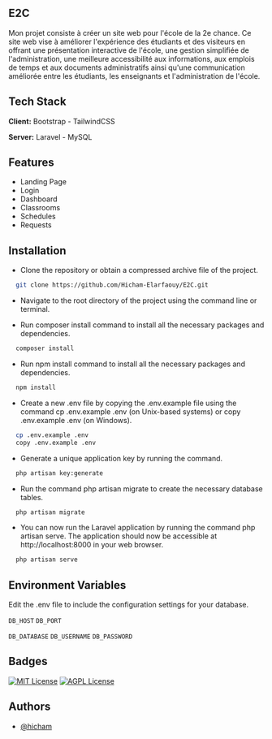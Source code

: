 
## E2C

Mon projet consiste à créer un site web pour l'école de la 2e chance. Ce site web vise à améliorer l'expérience des étudiants et des visiteurs en offrant une présentation interactive de l'école, une gestion simplifiée de l'administration, une meilleure accessibilité aux informations, aux emplois de temps et aux documents administratifs ainsi qu'une communication améliorée entre les étudiants, les enseignants et l'administration de l'école.


## Tech Stack

**Client:**  Bootstrap - TailwindCSS

**Server:**  Laravel - MySQL


## Features

- Landing Page
- Login
- Dashboard
- Classrooms
- Schedules
- Requests


## Installation

 - Clone the repository or obtain a compressed archive file of the project.
```bash
  git clone https://github.com/Hicham-Elarfaouy/E2C.git
```

 - Navigate to the root directory of the project using the command line or terminal.

 - Run composer install command to install all the necessary packages and dependencies.
```bash
  composer install
```

 - Run npm install command to install all the necessary packages and dependencies.
```bash
  npm install
```

 - Create a new .env file by copying the .env.example file using the command cp .env.example .env (on Unix-based systems) or copy .env.example .env (on Windows).
```bash
  cp .env.example .env
  copy .env.example .env
```

 - Generate a unique application key by running the command.
```bash
  php artisan key:generate
``` 

 - Run the command php artisan migrate to create the necessary database tables.
```bash
  php artisan migrate
```
    
 - You can now run the Laravel application by running the command php artisan serve. The application should now be accessible at http://localhost:8000 in your web browser.
```bash
  php artisan serve
```
 
 
## Environment Variables

Edit the .env file to include the configuration settings for your database.

``DB_HOST``
``DB_PORT``

``DB_DATABASE``
``DB_USERNAME``
``DB_PASSWORD``


## Badges

[![MIT License](https://img.shields.io/badge/License-MIT-green.svg)](https://choosealicense.com/licenses/mit/)
[![AGPL License](https://img.shields.io/badge/license-AGPL-blue.svg)](http://www.gnu.org/licenses/agpl-3.0)


## Authors

- [@hicham](https://github.com/Hicham-Elarfaouy)

